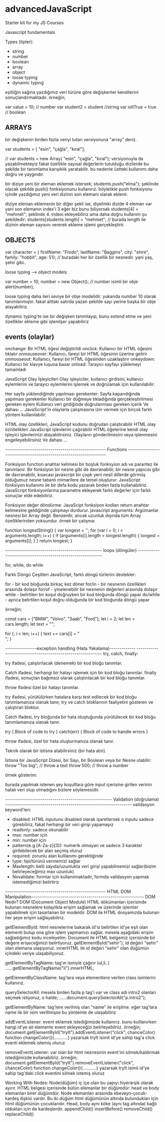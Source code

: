 # advancedJavaScript
Starter kit for my JS Courses

Javascript fundamentals

Types (tipler): 

- string
- number 
- boolean
- array
- object
- loose typing
- dynamic typing


eşitliğin sağına yazdığımız veri türüne göre değişkenler kendilerini sonuçlandırmaktadır. örneğin;

var value = 10;  // number
var student2 = student  //string
var isItTrue = true  // boolean

ARRAYS
------------------------------------------------------------------------------------------------------------------------------------------------------

bir değişkenin birden fazla veriyi tutan versiyonuna "array" deriz. 

var students = [ "esin", "çağla", "kıral"];

// var students = new Array( "esin", "çağla", "kıral");   versiyonuyla da  yazabilmekteyiz fakat özellikle sayısal değerlerin tutulduğu 
dizilerde bu şekilde bir tanımlama karışıklık yaratabilir. bu nedenle üstteki kullanımı daha doğru ve yaygındır.

bir diziye yeni bir eleman eklemek istersek; 
students.push("elma");
şeklinde olacak şekilde push() fonksiyonunu kullanırız. böylelikle push fonksiyonu içinde yazdığımız yeni veri dizinin son elemanı olarak eklenir.

diziye eleman eklemenin bir diğer şekli ise, diyelimki dizide 4 eleman var yani son elemanın index'i 3 eğer biz bunu biliyorsak 
students[4] = "mehmet"; şeklinde 4. indexi ekleyebiliriz ama daha doğru kullanım şu şekildedir:
students[students.length] = "mehmet";  // burada length ile dizinin eleman sayısını vererek ekleme işlemi gerçekleştirir.



OBJECTS
------------------------------------------------------------------------------------------------------------------------------------------------------

var character = { firstName: "Frodo", lastName: "Baggins", city: "shire", family: "hobbit", age: 51};   // buradaki her bir özellik bir nesnedir. yani yaş, şehir gibi..

loose typing --> object models

var number = 10;
number = new Object();  // number isimli bir obje
alert(number);

loose typing daha ileri seviye bir obje modelidir. yukarıda number 10 olarak tanımlanmıştır. fakat alttaki satırda yazan şekilde sayı yerine başka bir obje atayabiliriz.

dynamic typing'te ise bir değişken tanımlayıp, bunu extend etme ve yeni özellikler ekleme gibi işlemlşer yapabiliriz



events (olaylar) 
-------------------------------------------------------------------------------------------------------------------

onchange: Bir HTML öğesi değiştirildi
onclick: Kullanıcı bir HTML öğesini tıklatır
onmouseover: Kullanıcı, fareyi bir HTML öğesinin üzerine getirir
onmouseout: Kullanıcı, fareyi bir HTML öğesinden uzaklaştırır
onkeydown: Kullanıcı bir klavye tuşuna basar
onload: Tarayıcı sayfayı yüklemeyi tamamladı

JavaScript Olay İşleyicileri
Olay işleyiciler, kullanıcı girdisini, kullanıcı eylemlerini ve tarayıcı eylemlerini işlemek ve doğrulamak için kullanılabilir:

Her sayfa yüklendiğinde yapılması gerekenler:
Sayfa kapandığında yapılması gerekenler
Kullanıcı bir düğmeye tıkladığında gerçekleştirilmesi gereken eylem
Kullanıcı veri girdiğinde doğrulanması gereken içerik
Ve dahası ...
JavaScript'in olaylarla çalışmasına izin vermek için birçok farklı yöntem kullanılabilir:

HTML olay özellikleri, JavaScript kodunu doğrudan çalıştırabilir
HTML olay öznitelikleri JavaScript işlevlerini çağırabilir
HTML öğelerine kendi olay işleyici işlevlerinizi atayabilirsiniz.
Olayların gönderilmesini veya işlenmesini engelleyebilirsiniz
Ve dahası ...




--------------------------------------------------- Functions -------------------------------------------------------------------

Fonksiyon function anahtar kelimesi bir boşluk fonksyion adı ve parantez ile tanımlanır. Bir fonksiyon bir nesne gibi de davranabilir, bir nesne yapıcısı gibi de davranabilir, kısacası javascript bir çopk yeni nesil dillerde
görmüş olduğumuz nesne tabanlı mimarilere de temel oluşturur. JavaScript fonksiyon kullanımı ile bir defa kodu yazarak birden fazla kullanabiliriz.
JavaScript fonksiyonlarına parametre ekleyerek farklı değerler için farklı sonuçlar elde edebiliriz.

Fonksiyon değer döndürme:
JavaScipt fonksiyon kodları return anahtar kelimesine geldiğinde çalışmayı durdurur.
 javascript arguments: Argümanlar nesnesi bir Array değil. Benzerdir, ancak uzunluk dışında tüm Array özelliklerinden yoksundur.
örnek bir çalışma: 

function longestString() {
  var longest = '';
  for (var  i = 0; i < arguments.length; i++) {
    if (arguments[i].length > longest.length) {
      longest = arguments[i];
    }
  }
  return longest;
}

------------------------------------------------- loops (döngüler) ------------------------------------------------------------

for, while, do while

Farklı Döngü Çeşitleri
JavaScript, farklı döngü türlerini destekler:

for - bir kod bloğunda birkaç kez döner
for/in - bir nesnenin özellikleri arasında dolaşır
for/of - yinelenebilir bir nesnenin değerleri arasında dolaşır
while - belirtilen bir koşul doğruyken bir kod bloğunda döngü yapar
do/while - ayrıca belirtilen koşul doğru olduğunda bir kod bloğunda döngü yapar

örneğin;

const cars = ["BMW", "Volvo", "Saab", "Ford"];
let i = 2;
let len = cars.length;
let text = "";

for (; i < len; i++) {
  text += cars[i] + "<br>";
}




----------------exception handling (Hata Yakalama)------------- ------------------------------------------------------------
try, catch, finally:

try ifadesi, çalıştırılacak (denemek) bir kod bloğu tanımlar.

Catch ifadesi, herhangi bir hatayı işlemek için bir kod bloğu tanımlar.
finally ifadesi, sonuçtan bağımsız olarak çalıştırılacak bir kod bloğu tanımlar.

throw ifadesi özel bir hatayı tanımlar.

try ifadesi, yürütülürken hatalara karşı test edilecek bir kod bloğu tanımlamanıza olanak tanır,
try ve catch bloklarının faaliyetini gösteren ve çalıştıran bloktur.

Catch ifadesi, try bloğunda bir hata oluştuğunda yürütülecek bir kod bloğu tanımlamanıza olanak tanır.

try {
  Block of code to try
}
catch(err) {
  Block of code to handle errors
}

throw ifadesi, özel bir hata oluşturmanıza olanak tanır.

Teknik olarak bir istisna atabilirsiniz (bir hata atın).

İstisna bir JavaScript Dizesi, bir Sayı, bir Boolean veya bir Nesne olabilir:
throw "Too big";    // throw a text
throw 500;          // throw a number


örnek gösterim:

<!-- <h2>JavaScript try catch</h2>

<p>Please input a number between 5 and 10:</p> -->

<!-- <input id="demo" type="text">
<button type="button" onclick="myFunction()">Test Input</button>
<p id="p01"></p>

<script>
function myFunction() {
  const message = document.getElementById("p01");
  message.innerHTML = "";
  let x = document.getElementById("demo").value;
  try { 
    if(x == "")  throw "empty";
    if(isNaN(x)) throw "not a number";
    x = Number(x);
    if(x < 5)  throw "too low";
    if(x > 10)   throw "too high";
  }
  catch(err) {      // hatalar catch bloğunda yakalanır
    message.innerHTML = "Input is " + err;
  }
}
</script> -->

burada yapılmak istenen şey koşulllara göre input içerisine girilen verinin hatalı veri olup olmadığını bizlere söylemesidir.





------------------------------------------------------ Validation (doğrulama) ----------------------------------------------------------------
validasyon keyword'leri:

- disabled: HTML inputunu disabled olarak işaretlersek o inputu sadece görebiliriz, fakat herhangi bir veri girişi yapamayız
- readonly: sadece okunabilir
- max: number için
- min: number için
- pattern(e.g [A-Za-z]{3}): numerik olmayan ve sadece 3 karakter girilebilecek bir alan seçmiş oluruz
- required: zorunlu alan kulllanımı gerektiğinde
- type: tipi/türünü vermemizi sağlar
- Maxlength: belli sayıda/uzunlukta veri girişi yapabilmemizi sağlar(bizim belirleyeceğimiz max uzunluk)
- Novalidate: formlar için kullanılmaktadır, formda validasyon yapmak istemediğimizi belirtiriz




--------------------------------------------------- HTML DOM Manipulation---------------------------------------------------------
DOM Nedir?
DOM (Document Object Module) HTML dökümanları içerisinde bulunan nesnelere kolaylıkla erişim sağlamak ve üzerinde 
işlemler yapabilmek için tasarlanan bir modeldir. DOM ile HTML dosyamızda bulunan her şeye erişim sağlayabiliriz.


getElementById:
html nesnelerine bakarak id'si belirtilen id'ye eşit olan elementi bulup ona göre işlem yapmamızı sağlar. mesela aşağıdaki
erişim sağladığımız kodu inceleyelim. Document ile HTML belgemiz içerisinde bir değere erişeceğimizi belirtiyoruz. 
getElementById(“sehir”), id değeri “sehir” olan elemana ulaşıyoruz. innerHTML ile id değeri “sehir” olan düğümün içindeki 
veriye ulaşabiliyoruz.

<!-- <p id=”sehir”>İstanbul</p>
<script type=”text/javascript”>
 
  var konum = document.getElementById(“sehir”).innerHTML;
  alert(konum);
</script> -->



getElementByTagName: tag'ın ismiyle çağırır (ul,li..)
......getElementByTagName("li").innerHTML;


getElementByClassName: tag'lara veya elementlere verilen class isimlerini kullanırız.


querySelectorAll: mesela birden fazla p tag'i var ve class adı intro2 olanları seçmek istiyoruz, o halde;
......document.querySelectorAll("p.intro2"); 


getElementByName: tag'lere verilmiş olan "name" ile erişilme. eğer tag'lara name ile bir isim verillmişse bu yöntemle de ulaşabiliriz


addEventListener: event eklemek istediğimizde kullanırız. bunu kulllanırken hangi id'ye ait elemente event ekleyeceğizi belirleyebilriiz.
örneğin; 
document.getElementById("tryIt").addEventListener("click", chanceColor)
function changeColor(){...........}    yazarsak tryIt isimli id'ye sahip tag'a click eventi eklemek istemiş oluruz


removeEventListener: var olan bir html nesnesinin event'ini silmek/kaldırmak istediğimizde kullanabiliriz.
örneğin; 
document.getElementById("tryIt").removeEventListener("click", chanceColor)
function changeColor(){...........}    yazarsak tryIt isimli id'ye sahip tag'daki click eventini silmek istemiş oluruz




Working With Nodes: Node(düğüm) iç içe olan bu yapıyı hiyerarşik olarak ayırır. HTML belgesi içerisinde bütün elemanlar bir düğümdür:
head ve body elemanları birer düğümdür. Node elemanları arasında ebeveyn-çocuk-kardeş ilişkisi vardır. Bu iki düğüm html düğümünün altında bulundukları 
için html düğümünün çocuklarıdır. Head, body aynı köke (aynı tag altında) bağlı oldukları için de kardeşlerdir.
appendChild()
insertBefore()
removeChild()
replaceChild()










